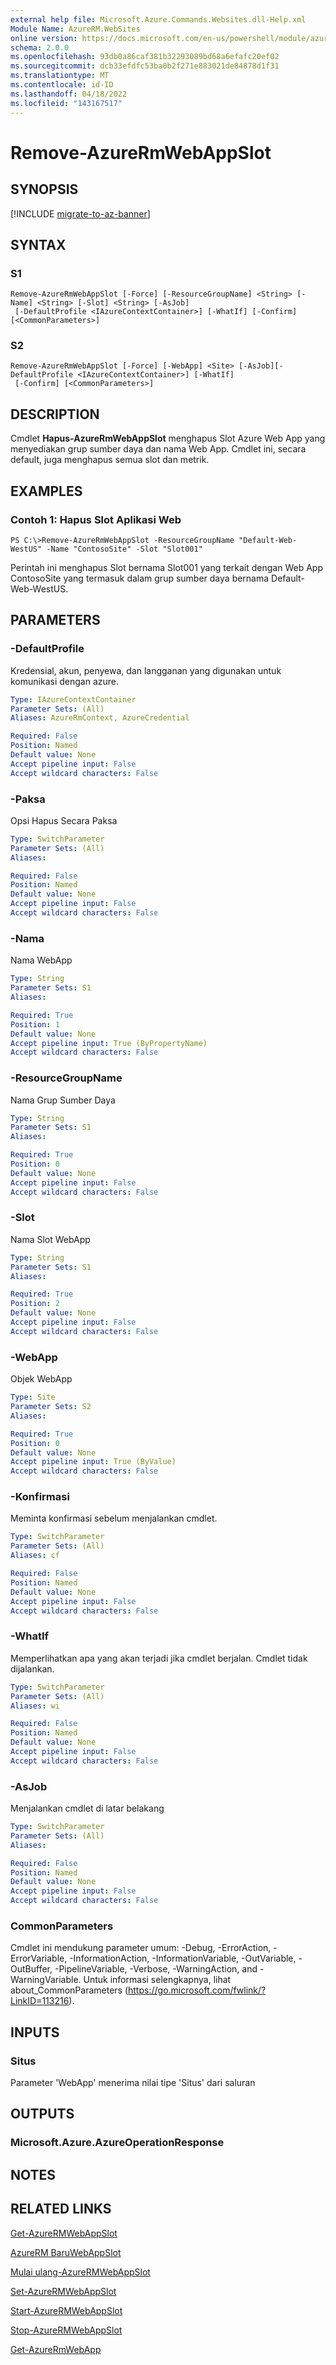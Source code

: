 ```yaml
---
external help file: Microsoft.Azure.Commands.Websites.dll-Help.xml
Module Name: AzureRM.WebSites
online version: https://docs.microsoft.com/en-us/powershell/module/azurerm.websites/remove-azurermwebappslot
schema: 2.0.0
ms.openlocfilehash: 93db0a86caf381b32293089bd68a6efafc20ef02
ms.sourcegitcommit: dcb33efdfc53ba0b2f271e883021de84878d1f31
ms.translationtype: MT
ms.contentlocale: id-ID
ms.lasthandoff: 04/18/2022
ms.locfileid: "143167517"
---
```

# Remove-AzureRmWebAppSlot

## SYNOPSIS

[!INCLUDE [migrate-to-az-banner](../../includes/migrate-to-az-banner.md)]

## SYNTAX

### S1
```
Remove-AzureRmWebAppSlot [-Force] [-ResourceGroupName] <String> [-Name] <String> [-Slot] <String> [-AsJob]
 [-DefaultProfile <IAzureContextContainer>] [-WhatIf] [-Confirm] [<CommonParameters>]
```

### S2
```
Remove-AzureRmWebAppSlot [-Force] [-WebApp] <Site> [-AsJob][-DefaultProfile <IAzureContextContainer>] [-WhatIf]
 [-Confirm] [<CommonParameters>]
```

## DESCRIPTION
Cmdlet **Hapus-AzureRmWebAppSlot** menghapus Slot Azure Web App yang menyediakan grup sumber daya dan nama Web App.
Cmdlet ini, secara default, juga menghapus semua slot dan metrik.

## EXAMPLES

### Contoh 1: Hapus Slot Aplikasi Web
```
PS C:\>Remove-AzureRmWebAppSlot -ResourceGroupName "Default-Web-WestUS" -Name "ContosoSite" -Slot "Slot001"
```

Perintah ini menghapus Slot bernama Slot001 yang terkait dengan Web App ContosoSite yang termasuk dalam grup sumber daya bernama Default-Web-WestUS.

## PARAMETERS

### -DefaultProfile
Kredensial, akun, penyewa, dan langganan yang digunakan untuk komunikasi dengan azure.

```yaml
Type: IAzureContextContainer
Parameter Sets: (All)
Aliases: AzureRmContext, AzureCredential

Required: False
Position: Named
Default value: None
Accept pipeline input: False
Accept wildcard characters: False
```

### -Paksa
Opsi Hapus Secara Paksa

```yaml
Type: SwitchParameter
Parameter Sets: (All)
Aliases: 

Required: False
Position: Named
Default value: None
Accept pipeline input: False
Accept wildcard characters: False
```

### -Nama
Nama WebApp

```yaml
Type: String
Parameter Sets: S1
Aliases: 

Required: True
Position: 1
Default value: None
Accept pipeline input: True (ByPropertyName)
Accept wildcard characters: False
```

### -ResourceGroupName
Nama Grup Sumber Daya

```yaml
Type: String
Parameter Sets: S1
Aliases: 

Required: True
Position: 0
Default value: None
Accept pipeline input: False
Accept wildcard characters: False
```

### -Slot
Nama Slot WebApp

```yaml
Type: String
Parameter Sets: S1
Aliases: 

Required: True
Position: 2
Default value: None
Accept pipeline input: False
Accept wildcard characters: False
```

### -WebApp
Objek WebApp

```yaml
Type: Site
Parameter Sets: S2
Aliases: 

Required: True
Position: 0
Default value: None
Accept pipeline input: True (ByValue)
Accept wildcard characters: False
```

### -Konfirmasi
Meminta konfirmasi sebelum menjalankan cmdlet.

```yaml
Type: SwitchParameter
Parameter Sets: (All)
Aliases: cf

Required: False
Position: Named
Default value: None
Accept pipeline input: False
Accept wildcard characters: False
```

### -WhatIf
Memperlihatkan apa yang akan terjadi jika cmdlet berjalan.
Cmdlet tidak dijalankan.

```yaml
Type: SwitchParameter
Parameter Sets: (All)
Aliases: wi

Required: False
Position: Named
Default value: None
Accept pipeline input: False
Accept wildcard characters: False
```
### -AsJob
Menjalankan cmdlet di latar belakang

```yaml
Type: SwitchParameter
Parameter Sets: (All)
Aliases: 

Required: False
Position: Named
Default value: None
Accept pipeline input: False
Accept wildcard characters: False
```

### CommonParameters
Cmdlet ini mendukung parameter umum: -Debug, -ErrorAction, -ErrorVariable, -InformationAction, -InformationVariable, -OutVariable, -OutBuffer, -PipelineVariable, -Verbose, -WarningAction, and -WarningVariable. Untuk informasi selengkapnya, lihat about_CommonParameters (https://go.microsoft.com/fwlink/?LinkID=113216).

## INPUTS

### Situs
Parameter 'WebApp' menerima nilai tipe 'Situs' dari saluran

## OUTPUTS

### Microsoft.Azure.AzureOperationResponse

## NOTES

## RELATED LINKS

[Get-AzureRMWebAppSlot](./Get-AzureRMWebAppSlot.md)

[AzureRM BaruWebAppSlot](./New-AzureRMWebAppSlot.md)

[Mulai ulang-AzureRMWebAppSlot](./Restart-AzureRMWebAppSlot.md)

[Set-AzureRMWebAppSlot](./Set-AzureRMWebAppSlot.md)

[Start-AzureRMWebAppSlot](./Start-AzureRMWebAppSlot.md)

[Stop-AzureRMWebAppSlot](./Stop-AzureRMWebAppSlot.md)

[Get-AzureRmWebApp](./Get-AzureRmWebApp.md)

